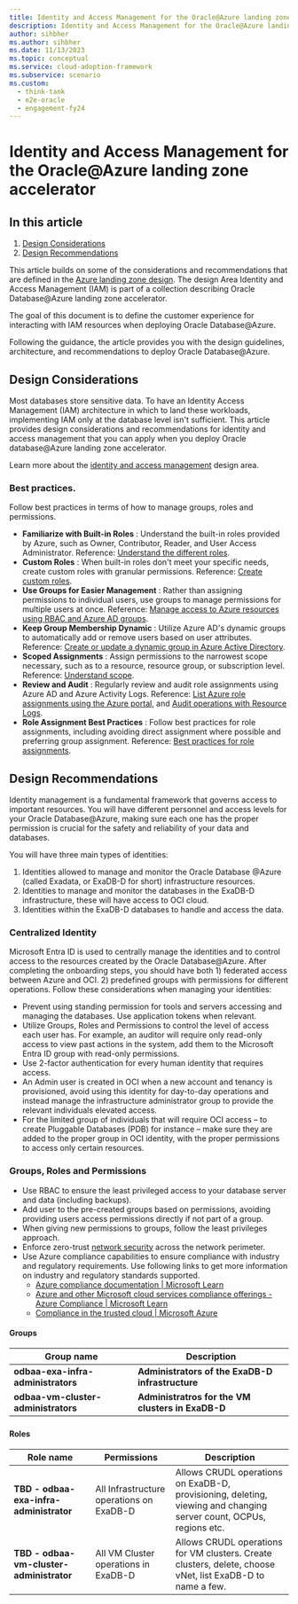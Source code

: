 ```yaml
---
title: Identity and Access Management for the Oracle@Azure landing zone accelerator
description: Identity and Access Management for the Oracle@Azure landing zone accelerator.
author: sihbher
ms.author: sihbher
ms.date: 11/13/2023
ms.topic: conceptual
ms.service: cloud-adoption-framework
ms.subservice: scenario
ms.custom: 
  - think-tank
  - e2e-oracle
  - engagement-fy24
---
```


#
# **Identity and Access Management for the Oracle@Azure landing zone accelerator**

## **In this article**

1. [Design Considerations](#design-considerations)
2. [Design Recommendations](#design-recommendations)

This article builds on some of the considerations and recommendations that are defined in the [Azure landing zone design](https://learn.microsoft.com/azure/cloud-adoption-framework/ready/landing-zone/). The design Area Identity and Access Management (IAM) is part of a collection describing Oracle Database@Azure landing zone accelerator.

The goal of this document is to define the customer experience for interacting with IAM resources when deploying Oracle Database@Azure.

Following the guidance, the article provides you with the design guidelines, architecture, and recommendations to deploy Oracle Database@Azure.

## **Design Considerations**

Most databases store sensitive data. To have an Identity Access Management (IAM) architecture in which to land these workloads, implementing IAM only at the database level isn't sufficient. This article provides design considerations and recommendations for identity and access management that you can apply when you deploy Oracle database@Azure landing zone accelerator.

Learn more about the [identity and access management](https://learn.microsoft.com/azure/cloud-adoption-framework/ready/landing-zone/design-area/identity-access) design area.

### Best practices.

Follow best practices in terms of how to manage groups, roles and permissions.

- **Familiarize with Built-in Roles** : Understand the built-in roles provided by Azure, such as Owner, Contributor, Reader, and User Access Administrator. Reference: [Understand the different roles](https://docs.microsoft.com/azure/role-based-access-control/built-in-roles).
- **Custom Roles** : When built-in roles don't meet your specific needs, create custom roles with granular permissions. Reference: [Create custom roles](https://docs.microsoft.com/azure/role-based-access-control/custom-roles).
- **Use Groups for Easier Management** : Rather than assigning permissions to individual users, use groups to manage permissions for multiple users at once. Reference: [Manage access to Azure resources using RBAC and Azure AD groups](https://docs.microsoft.com/azure/role-based-access-control/role-assignments-groups).
- **Keep Group Membership Dynamic** : Utilize Azure AD's dynamic groups to automatically add or remove users based on user attributes. Reference: [Create or update a dynamic group in Azure Active Directory](https://docs.microsoft.com/azure/active-directory/enterprise-users/groups-create-rule).
- **Scoped Assignments** : Assign permissions to the narrowest scope necessary, such as to a resource, resource group, or subscription level. Reference: [Understand scope](https://docs.microsoft.com/azure/role-based-access-control/scope-overview).
- **Review and Audit** : Regularly review and audit role assignments using Azure AD and Azure Activity Logs. Reference: [List Azure role assignments using the Azure portal](https://docs.microsoft.com/azure/role-based-access-control/role-assignments-list-portal), and [Audit operations with Resource Logs](https://docs.microsoft.com/azure/azure-monitor/logs/resource-logs-overview).
- **Role Assignment Best Practices** : Follow best practices for role assignments, including avoiding direct assignment where possible and preferring group assignment. Reference: [Best practices for role assignments](https://docs.microsoft.com/azure/role-based-access-control/role-assignments-best-practices).

## **Design Recommendations**
Identity management is a fundamental framework that governs access to important resources. You will have different personnel and access levels for your Oracle Database@Azure, making sure each one has the proper permission is crucial for the safety and reliability of your data and databases.

You will have three main types of identities:

1. Identities allowed to manage and monitor the Oracle Database @Azure (called Exadata, or ExaDB-D for short) infrastructure resources.
2. Identities to manage and monitor the databases in the ExaDB-D infrastructure, these will have access to OCI cloud.
3. Identities within the ExaDB-D databases to handle and access the data.

### **Centralized Identity**

Microsoft Entra ID is used to centrally manage the identities and to control access to the resources created by the Oracle Database@Azure. After completing the onboarding steps, you should have both 1) federated access between Azure and OCI. 2) predefined groups with permissions for different operations. Follow these considerations when managing your identities:

- Prevent using standing permission for tools and servers accessing and managing the databases. Use application tokens when relevant.
- Utilize Groups, Roles and Permissions to control the level of access each user has. For example, an auditor will require only read-only access to view past actions in the system, add them to the Microsoft Entra ID group with read-only permissions.
- Use 2-factor authentication for every human identity that requires access.
- An Admin user is created in OCI when a new account and tenancy is provisioned, avoid using this identity for day-to-day operations and instead manage the infrastructure administrator group to provide the relevant individuals elevated access.
- For the limited group of individuals that will require OCI access – to create Pluggable Databases (PDB) for instance – make sure they are added to the proper group in OCI identity, with the proper permissions to access only certain resources.

### **Groups, Roles and Permissions**

- Use RBAC to ensure the least privileged access to your database server and data (including backups).
- Add user to the pre-created groups based on permissions, avoiding providing users access permissions directly if not part of a group.
- When giving new permissions to groups, follow the least privileges approach.
- Enforce zero-trust [network security](https://learn.microsoft.com/azure/cloud-adoption-framework/ready/landing-zone/design-area/security#zero-trust) across the network perimeter.
- Use Azure compliance capabilities to ensure compliance with industry and regulatory requirements. Use following links to get more information on industry and regulatory standards supported.
  - [Azure compliance documentation | Microsoft Learn](https://learn.microsoft.com/azure/compliance/)
  - [Azure and other Microsoft cloud services compliance offerings - Azure Compliance | Microsoft Learn](https://learn.microsoft.com/azure/compliance/offerings/)
  - [Compliance in the trusted cloud | Microsoft Azure](https://azure.microsoft.com/explore/trusted-cloud/compliance/)

#### Groups

| **Group name** | **Description** |
| --- | --- |
| **odbaa-exa-infra-administrators** | **Administrators of the ExaDB-D infrastructure**|
| **odbaa-vm-cluster-administrators** | **Administratros for the VM clusters in ExaDB-D** |

###

#### Roles

| **Role name** | **Permissions** | **Description** |
| --- | --- | --- |
| **TBD - odbaa-exa-infra-administrator** | All Infrastructure operations on ExaDB-D | Allows CRUDL operations on ExaDB-D, provisioning, deleting, viewing and changing server count, OCPUs, regions etc. |
| **TBD - odbaa-vm-cluster-administrator** | All VM Cluster operations in ExaDB-D | Allows CRUDL operations for VM clusters. Create clusters, delete, choose vNet, list ExaDB-D to name a few. |

